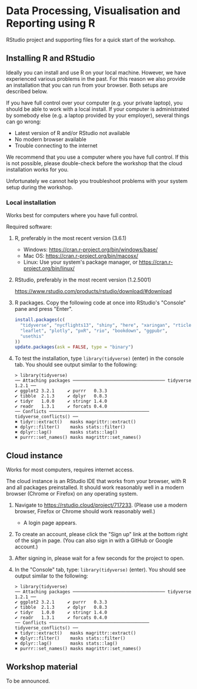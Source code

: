 # Data Processing, Visualisation and Reporting using R

RStudio project and supporting files for a quick start of the workshop.


## Installing R and RStudio

Ideally you can install and use R on your local machine.
However, we have experienced various problems in the past.
For this reason we also provide an installation that you can run from your browser.
Both setups are described below.

If you have full control over your computer (e.g. your private laptop), you should be able to work with a local install.
If your computer is administrated by somebody else (e.g. a laptop provided by your employer), several things can go wrong:

- Latest version of R and/or RStudio not available
- No modern browser available
- Trouble connecting to the internet

We recommend that you use a computer where you have full control.
If this is not possible, please double-check before the workshop that the cloud installation works for you.

Unfortunately we cannot help you troubleshoot problems with your system setup during the workshop.

### Local installation

Works best for computers where you have full control.

Required software:

1. R, preferably in the most recent version (3.6.1)

    - Windows: https://cran.r-project.org/bin/windows/base/
    - Mac OS: https://cran.r-project.org/bin/macosx/
    - Linux: Use your system's package manager, or https://cran.r-project.org/bin/linux/

2. RStudio, preferably in the most recent version (1.2.5001)

    https://www.rstudio.com/products/rstudio/download/#download

3. R packages. Copy the following code at once into RStudio's "Console" pane and press "Enter".

    ```r
    install.packages(c(
      "tidyverse", "nycflights13", "shiny", "here", "xaringan", "rticles", "conflicted",
      "leaflet", "plotly", "pxR", "rio", "bookdown", "ggpubr",
      "usethis"
    ))
    update.packages(ask = FALSE, type = "binary")
    ```

4. To test the installation, type `library(tidyverse)` (enter) in the console tab. You should see output similar to the following:

    ```
    > library(tidyverse)
    ── Attaching packages ─────────────────────────────────── tidyverse 1.2.1 ──
    ✔ ggplot2 3.2.1     ✔ purrr   0.3.3
    ✔ tibble  2.1.3     ✔ dplyr   0.8.3
    ✔ tidyr   1.0.0     ✔ stringr 1.4.0
    ✔ readr   1.3.1     ✔ forcats 0.4.0
    ── Conflicts ────────────────────────────────────── tidyverse_conflicts() ──
    ✖ tidyr::extract()   masks magrittr::extract()
    ✖ dplyr::filter()    masks stats::filter()
    ✖ dplyr::lag()       masks stats::lag()
    ✖ purrr::set_names() masks magrittr::set_names()
    ```


## Cloud instance

Works for most computers, requires internet access.

The cloud instance is an RStudio IDE that works from your browser, with R and all packages preinstalled.
It should work reasonably well in a modern browser (Chrome or Firefox) on any operating system.

1. Navigate to https://rstudio.cloud/project/717233. (Please use a modern browser, Firefox or Chrome should work reasonably well.)
    - A login page appears.
1. To create an account, please click the "Sign up" link at the bottom right of the sign in page. (You can also sign in with a GitHub or Google account.)
1. After signing in, please wait for a few seconds for the project to open.
1. In the "Console" tab, type: `library(tidyverse)` (enter). You should see output similar to the following:

    ```
    > library(tidyverse)
    ── Attaching packages ─────────────────────────────────── tidyverse 1.2.1 ──
    ✔ ggplot2 3.2.1     ✔ purrr   0.3.3
    ✔ tibble  2.1.3     ✔ dplyr   0.8.3
    ✔ tidyr   1.0.0     ✔ stringr 1.4.0
    ✔ readr   1.3.1     ✔ forcats 0.4.0
    ── Conflicts ────────────────────────────────────── tidyverse_conflicts() ──
    ✖ tidyr::extract()   masks magrittr::extract()
    ✖ dplyr::filter()    masks stats::filter()
    ✖ dplyr::lag()       masks stats::lag()
    ✖ purrr::set_names() masks magrittr::set_names()
    ```


## Workshop material

To be announced.
